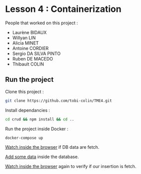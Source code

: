# Lesson 4 : Containerization

People that worked on this project :

- Laurène BIDAUX
- Willyan LIN
- Alicia MINET
- Antoine CORDIER
- Sergio DA SILVA PINTO
- Ruben DE MACEDO
- Thibault COLIN

## Run the project

Clone this project :

```sh
git clone https://github.com/tobi-colin/TME4.git
```

Install dependancies :

```sh
cd crud && npm install && cd ..
```

Run the project inside Docker :

```sh
docker-compose up
```

<a href="http://localhost:3000/seafood?id=2fb4d4e0-4625-49b3-add0-b68e13072254">Watch inside the  browser</a> if DB data are fetch.

<a href="http://localhost:3000/seafood/create?info={}&id=2fb4d4e0-4625-49b3-add0-b68e13072254">Add some data</a> inside the database.

<a href="http://localhost:3000/seafood?id=2fb4d4e0-4625-49b3-add0-b68e13072254">Watch inside the  browser</a> again to verify if our insertion is fetch.

